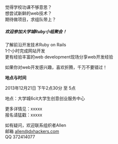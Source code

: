 
觉得学校功课不够意思？  
想尝试新鲜的web技术？  
期待做项目，求组队带上？

##### 欢迎参加大学城Ruby小组聚会！

了解前沿开发技术Ruby on Rails  
1个小时完成网站开发  
更有经验丰富的web development现场分享web开发经验  

如果你对web开发感兴趣，喜欢折腾，千万不要错过！

**地点与时间**

2013年12月21日 下午2点30分 至 5点

地点：大学城6cit大学生创意创业服务中心

更多详情见：xxxxx  
报名请猛戳：xxxxx

如有疑问，欢迎联系组织者Allen  
邮箱 allen@dxhackers.com  
QQ 372414077